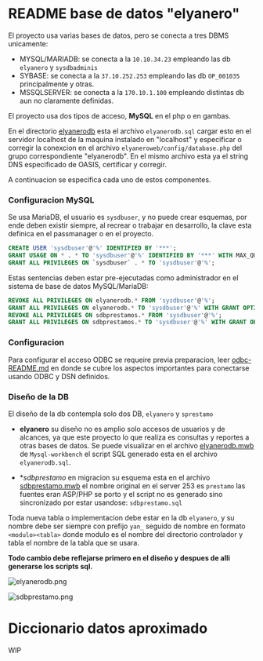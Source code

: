 
README base de datos "elyanero"
===========================

El proyecto usa varias bases de datos, pero se conecta a tres DBMS unicamente:

* MYSQL/MARIADB: se conecta a la `10.10.34.23` empleando las db `elyanero` y `sysdbadminis`
* SYBASE: se conecta a la `37.10.252.253` empleando las db `OP_001035` principalmente y otras.
* MSSQLSERVER: se conecta a la `170.10.1.100` empleando distintas db aun no claramente definidas.

El proyecto usa dos tipos de acceso, **MySQL** en el php o en gambas.

En el directorio [elyanerodb](elyanerodb) esta el archivo `elyanerodb.sql` cargar 
esto en el servidor localhost de la maquina instalado en "localhost" y especificar o 
corregir la conexcion en el archivo `elyaneroweb/config/database.php` del grupo correspondiente "elyanerodb".
En el mismo archivo esta ya el string DNS especificado de OASIS, certificar y corregir.

A continuacion se especifica cada uno de estos componentes.

### Configuracion MySQL

Se usa MariaDB, el usuario es `sysdbuser`, y no puede crear esquemas, por ende deben existir siempre, 
al recrear o trabajar en desarrollo, la clave esta definica en el passmanager o en el proyecto.

``` sql
CREATE USER 'sysdbuser'@'%' IDENTIFIED BY '***';
GRANT USAGE ON * . * TO 'sysdbuser'@'%' IDENTIFIED BY '***' WITH MAX_QUERIES_PER_HOUR 0 MAX_CONNECTIONS_PER_HOUR 0 MAX_UPDATES_PER_HOUR 0 MAX_USER_CONNECTIONS 0 ;
GRANT ALL PRIVILEGES ON `sysdbuser` . * TO 'sysdbuser'@'%';
```

Estas sentencias deben estar pre-ejecutadas como administrador en 
el sistema de base de datos MySQL/MariaDB:

``` sql
REVOKE ALL PRIVILEGES ON elyanerodb.* FROM 'sysdbuser'@'%';
GRANT ALL PRIVILEGES ON elyanerodb.* TO 'sysdbuser'@'%' WITH GRANT OPTION ;
REVOKE ALL PRIVILEGES ON sdbprestamos.* FROM 'sysdbuser'@'%';
GRANT ALL PRIVILEGES ON sdbprestamos.* TO 'sysdbuser'@'%' WITH GRANT OPTION ;
```

### Configuracion

Para configurar el acceso ODBC se requeire previa preparacion, leer [odbc-README.md](odbc-README.md) 
en donde se cubre los aspectos importantes para conectarse usando ODBC y DSN definidos.

### Diseño de la DB

El diseño de la db contempla solo dos DB, `elyanero` y `sprestamo` 

* **elyanero** su diseño no es amplio solo accesos de usuarios y de alcances, ya que este proyecto 
lo que realiza es consultas y reportes a otras bases de datos. Se puede visualizar en 
el archivo [elyanerodb.mwb](elyanerodb.mwb) de `Mysql-workbench` el script SQL generado 
esta en el archivo `elyanerodb.sql`.

* **sdbprestamo* en migracion su esquema esta en el archivo [sdbprestamo.mwb](sdbprestamo) 
el nombre original en el server 253 es `prestamo` las fuentes eran ASP/PHP se porto y 
el script no es generado sino sincronizado por estar usandose: `sdbprestamo.sql`

Toda nueva tabla o implementacion debe estar en la db `elyanero`, y su nombre debe ser siempre
con prefijo `yan_` seguido de nombre en formato `<modulo><tabla>` donde modulo es el nombre del 
directorio controlador y tabla el nombre de la tabla que se usara.

**Todo cambio debe reflejarse primero en el diseño y despues de alli generarse los scripts sql.**

![elyanerodb.png](elyanerodb.png)

![sdbprestamo.png](sdbprestamo.png)

# Diccionario datos aproximado

WIP
